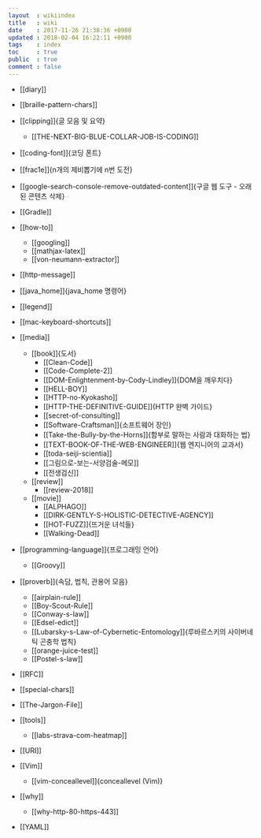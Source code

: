 ```yaml
---
layout  : wikiindex
title   : wiki
date    : 2017-11-26 21:38:36 +0900
updated : 2018-02-04 16:22:11 +0900
tags    : index
toc     : true
public  : true
comment : false
---
```


* [[diary]]

* [[braille-pattern-chars]]
* [[clipping]]{글 모음 및 요약}
    * [[THE-NEXT-BIG-BLUE-COLLAR-JOB-IS-CODING]]
* [[coding-font]]{코딩 폰트}
* [[frac1e]]{n개의 제비뽑기에 n번 도전}
* [[google-search-console-remove-outdated-content]]{구글 웹 도구 - 오래된 콘텐츠 삭제}
* [[Gradle]]
* [[how-to]]
    * [[googling]]
    * [[mathjax-latex]]
    * [[von-neumann-extractor]]
* [[http-message]]
* [[java_home]]{java_home 명령어}
* [[legend]]
* [[mac-keyboard-shortcuts]]
* [[media]]
    * [[book]]{도서}
        * [[Clean-Code]]
        * [[Code-Complete-2]]
        * [[DOM-Enlightenment-by-Cody-Lindley]]{DOM을 깨우치다}
        * [[HELL-BOY]]
        * [[HTTP-no-Kyokasho]]
        * [[HTTP-THE-DEFINITIVE-GUIDE]]{HTTP 완벽 가이드}
        * [[secret-of-consulting]]
        * [[Software-Craftsman]]{소프트웨어 장인}
        * [[Take-the-Bully-by-the-Horns]]{함부로 말하는 사람과 대화하는 법}
        * [[TEXT-BOOK-OF-THE-WEB-ENGINEER]]{웹 엔지니어의 교과서}
        * [[toda-seiji-scientia]]
        * [[그림으로-보는-서양검술-메모]]
        * [[전생검신]]
    * [[review]]
        * [[review-2018]]
    * [[movie]]
        * [[ALPHAGO]]
        * [[DIRK-GENTLY-S-HOLISTIC-DETECTIVE-AGENCY]]
        * [[HOT-FUZZ]]{뜨거운 녀석들}
        * [[Walking-Dead]]
* [[programming-language]]{프로그래밍 언어}
    * [[Groovy]]
* [[proverb]]{속담, 법칙, 관용어 모음}
    * [[airplain-rule]]
    * [[Boy-Scout-Rule]]
    * [[Conway-s-law]]
    * [[Edsel-edict]]
    * [[Lubarsky-s-Law-of-Cybernetic-Entomology]]{루바르스키의 사이버네틱 곤충학 법칙}
    * [[orange-juice-test]]
    * [[Postel-s-law]]
* [[RFC]]
* [[special-chars]]
* [[The-Jargon-File]]
* [[tools]]
    * [[labs-strava-com-heatmap]]
* [[URI]]
* [[Vim]]
    * [[vim-conceallevel]]{conceallevel (Vim)}
* [[why]]
    * [[why-http-80-https-443]]
* [[YAML]]
